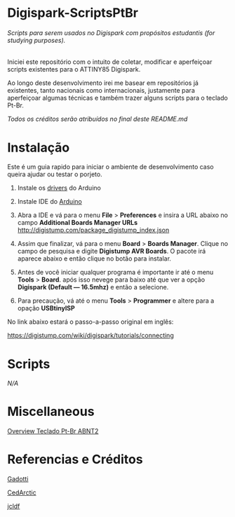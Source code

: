 # Digispark-ScriptsPtBr
###### Scripts para serem usados no Digispark com propósitos estudantis (for studying purposes).

Iniciei este repositório com o intuito de coletar, modificar e aperfeiçoar scripts existentes para o ATTINY85 Digispark.

Ao longo deste desenvolvimento irei me basear em repositórios já existentes, tanto nacionais como internacionais, justamente para aperfeiçoar algumas técnicas e também trazer alguns scripts para o teclado Pt-Br.

_Todos os créditos serão atribuídos no final deste README.md_

# Instalação

Este é um guia rapido para iniciar o ambiente de desenvolvimento caso queira ajudar ou testar o porjeto.

1. Instale os [drivers](https://github.com/digistump/DigistumpArduino/releases) do Arduino

2. Instale IDE do [Arduino](https://www.arduino.cc/en/software)

3. Abra a IDE e vá para o menu **File** > **Preferences** e insira a URL abaixo no campo **Additional Boards Manager URLs**
   http://digistump.com/package_digistump_index.json
   
4. Assim que finalizar, vá para o menu **Board** > **Boards Manager**. Clique no campo de pesquisa e digite **Digistump AVR Boards**. O pacote irá aparece abaixo e então clique no botão para instalar.

5. Antes de você iniciar qualquer programa é importante ir até o menu **Tools** > **Board**. após isso nevege para baixo até que ver a opção **Digispark (Default — 16.5mhz)** e então a selecione.

6. Para precaução, vá até o menu **Tools** > **Programmer** e altere para a opação **USBtinyISP**

No link abaixo estará o passo-a-passo original em inglês: 

https://digistump.com/wiki/digispark/tutorials/connecting

# Scripts

  _N/A_

# Miscellaneous

[Overview Teclado Pt-Br ABNT2](http://kbdlayout.info/KBDBR)

# Referencias e Créditos

[Gadotti](https://github.com/Gadotti/DigisparkScripts)

[CedArctic](https://github.com/CedArctic/DigiSpark-Scripts)

[jcldf](https://github.com/jcldf/digisparkABNT2)
